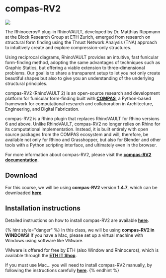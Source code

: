 # compas-RV2

![](../.gitbook/assets/plugin\_title\_slides\_compas\_rv2.jpg)

The Rhinoceros® plug-in RhinoVAULT, developed by Dr. Matthias Rippmann at the Block Research Group at ETH Zurich, emerged from research on structural form finding using the Thrust Network Analysis (TNA) approach to intuitively create and explore compression-only structures.

Using reciprocal diagrams, RhinoVAULT provides an intuitive, fast funicular form-finding method, adopting the same advantages of techniques such as Graphic Statics, but offering a viable extension to three-dimensional problems. Our goal is to share a transparent setup to let you not only create beautiful shapes but also to give you an understanding of the underlying structural principles.

compas-RV2 (RhinoVAULT 2) is an open-source research and development platform for funicular form-finding built with [**COMPAS**](https://compas-dev.github.io), a Python-based framework for computational research and collaboration in Architecture, Engineering, and Digital Fabrication.

compas-RV2 is a Rhino plugin that replaces RhinoVAULT for Rhino versions 6 and above. Unlike RhinoVAULT, compas-RV2 no longer relies on Rhino for its computational implementation. Instead, it is built entirely with open source packages from the COMPAS ecosystem and will, therefore, be available not only for Rhino and Grasshopper, but also for Blender and other tools with a Python scripting interface, and ultimately even in the browser.

For more information about compas-RV2, please visit the [**compas-RV2 documentation**](https://blockresearchgroup.gitbook.io/rv2/).

## Download

For this course, we will be using **compas-RV2** version **1.4.7**, which can be downloaded [**here**](https://github.com/BlockResearchGroup/compas-RV2/releases/tag/v1.4.7).

## Installation instructions

Detailed instructions on how to install compas-RV2 are available [**here**](https://blockresearchgroup.gitbook.io/rv2/quick-start/windows-install).

{% hint style="danger" %}
In this class, we will be using **compas-RV2 in WINDOWS!** If you have a Mac, please set up a virtual machine with Windows using software like VMware.

VMware is offered for free by ETH (also Window and Rhinoceros), which is available through the [**ETH IT Shop**](https://itshop.ethz.ch/EndUser/Items/Home).



If you must use Mac... you will need to install compas-RV2 manually, by following the instructions carefully [**here**](https://blockresearchgroup.gitbook.io/rv2/documentation/dev-installs/manual-install).
{% endhint %}
